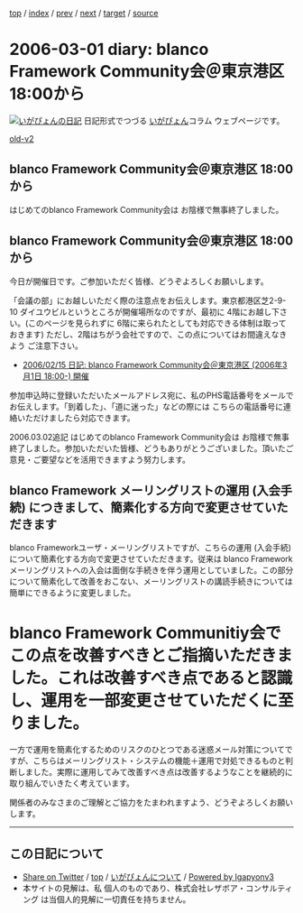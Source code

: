 [top](../index.html) 
 / [index](index.html) 
 / [prev](ig060228.html) 
 / [next](ig060302.html) 
 / [target](https://www.igapyon.jp/igapyon/diary/2006/ig060301.html) 
 / [source](https://github.com/igapyon/diary/blob/master/2006/ig060301.src.md) 

2006-03-01 diary: blanco Framework Community会＠東京港区 18:00から
=====================================================================================================
[![いがぴょんの日記](https://www.igapyon.jp/igapyon/diary/images/iga200306s.jpg "いがぴょん")](https://www.igapyon.jp/igapyon/diary/memo/memoigapyon.html) 日記形式でつづる [いがぴょん](https://www.igapyon.jp/igapyon/diary/memo/memoigapyon.html)コラム ウェブページです。

[old-v2](ig060301-orig.html)

## blanco Framework Community会＠東京港区 18:00から

はじめてのblanco Framework Community会は お陰様で無事終了しました。


## blanco Framework Community会＠東京港区 18:00から

今日が開催日です。ご参加いただく皆様、どうぞよろしくお願いします。

「会議の部」にお越しいただく際の注意点をお伝えします。東京都港区芝2-9-10 ダイユウビルというところが開催場所なのですが、最初に 4階にお越し下さい。(このページを見られずに
6階に来られたとしても対応できる体制は取っておきます) ただし、2階はちがう会社ですので、この点についてはお間違えなきよう ご注意下さい。

* [2006/02/15 日記: blanco Framework Community会＠東京港区 (2006年3月1日 18:00-) 開催](ig060215.html)

参加申込時に登録いただいたメールアドレス宛に、私のPHS電話番号をメールでお伝えします。「到着した」、「道に迷った」などの際には こちらの電話番号に連絡いただけましたら対応できます。

2006.03.02追記 はじめてのblanco Framework Community会は お陰様で無事終了しました。参加いただいた皆様、どうもありがとうございました。頂いたご意見・ご要望などを活用できますよう努力します。

## blanco Framework メーリングリストの運用 (入会手続) につきまして、簡素化する方向で変更させていただきます

blanco Frameworkユーザ・メーリングリストですが、こちらの運用 (入会手続) について簡素化する方向で変更させていただきます。従来は blanco Framework メーリングリストへの入会は面倒な手続きを伴う運用としていました。この部分について簡素化して改善をおこない、メーリングリストの講読手続きについては簡単にできるように変更しました。
# blanco Framework Communitiy会で この点を改善すべきとご指摘いただきました。これは改善すべき点であると認識し、運用を一部変更させていただくに至りました。

一方で運用を簡素化するためのリスクのひとつである迷惑メール対策についてですが、こちらはメーリングリスト・システムの機能＋運用で対処できるものと判断しました。実際に運用してみて改善すべき点は改善するようなことを継続的に取り組んでいきたく考えています。

関係者のみなさまのご理解とご協力をたまわれますよう、どうぞよろしくお願いします。


----------------------------------------------------------------------------------------------------

## この日記について

* [Share on Twitter](https://twitter.com/intent/tweet?hashtags=igapyon%2Cdiary%2C%E3%81%84%E3%81%8C%E3%81%B4%E3%82%87%E3%82%93&text=blanco+Framework+Community%E4%BC%9A%EF%BC%A0%E6%9D%B1%E4%BA%AC%E6%B8%AF%E5%8C%BA+18%3A00%E3%81%8B%E3%82%89&url=https%3A%2F%2Fwww.igapyon.jp%2Figapyon%2Fdiary%2F2006%2Fig060301.html) / [top](../index.html) / [いがぴょんについて](https://www.igapyon.jp/igapyon/diary/memo/memoigapyon.html) / [Powered by Igapyonv3](https://github.com/igapyon/igapyonv3)
* 本サイトの見解は、私 個人のものであり、株式会社レザボア・コンサルティング は当個人的見解に一切責任を持ちません。 
